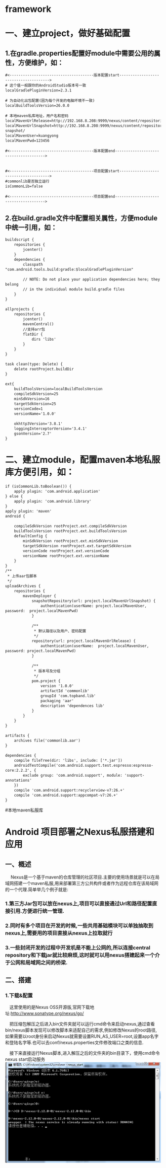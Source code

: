 # framework
# 一、建立project，做好基础配置

## 1.在gradle.properties配置好module中需要公用的属性，方便维护，如：

```
#<--------------------------------------版本配置start-------------------------------------->
# 这个值一般跟你的AndroidStudio版本号一致
localGradlePluginVersion=2.3.1

# 为自动化出包配置(因为每个开发的电脑坏境不一致)
localBuildToolsVersion=26.0.0

# 本地maven私库地址，用户名和密码
localMavenUrlRelease=http://192.168.8.208:9999/nexus/content/repositories/topbandlib/
localMavenUrlSnapshot=http://192.168.8.208:9999/nexus/content/repositories/topbandlib-snapshot/
localMavenUser=kuangyong
localMavenPwd=123456

#<--------------------------------------版本配置end-------------------------------------->


#<--------------------------------------项目配置start-------------------------------------->
#commonlib是否独立运行
isCommonLib=false

#<--------------------------------------项目配置end-------------------------------------->
```
## 2.在build.gradle文件中配置相关属性，方便module中统一引用，如：

```
buildscript {
    repositories {
        jcenter()
    }
    dependencies {
        classpath "com.android.tools.build:gradle:$localGradlePluginVersion"

        // NOTE: Do not place your application dependencies here; they belong
        // in the individual module build.gradle files
    }
}

allprojects {
    repositories {
        jcenter()
        mavenCentral()
        //支持arr包
        flatDir {
            dirs 'libs'
        }
    }
}

task clean(type: Delete) {
    delete rootProject.buildDir
}

ext{
    buildToolsVersion=localBuildToolsVersion
    compileSdkVersion=25
    minSdkVersion=16
    targetSdkVersion=25
    versionCode=1
    versionName='1.0.0'

    okhttp3Version='3.8.1'
    loggingInterceptorVersion='3.4.1'
    gsonVersion='2.7'
}

```

# 二、建立module，配置maven本地私服库方便引用，如：
```
if (isCommonLib.toBoolean()) {
    apply plugin: 'com.android.application'
} else {
    apply plugin: 'com.android.library'
}
apply plugin: 'maven'
android {

    compileSdkVersion rootProject.ext.compileSdkVersion
    buildToolsVersion rootProject.ext.buildToolsVersion
    defaultConfig {
        minSdkVersion rootProject.ext.minSdkVersion
        targetSdkVersion rootProject.ext.targetSdkVersion
        versionCode rootProject.ext.versionCode
        versionName rootProject.ext.versionName
    }
}
/**
 * 上传aar包脚本
 */
uploadArchives {
    repositories {
        mavenDeployer {
            snapshotRepository(url: project.localMavenUrlSnapshot) {
                authentication(userName: project.localMavenUser, password:  project.localMavenPwd)
            }

            /**
             * 默认路径以及用户、密码配置
             */
            repository(url: project.localMavenUrlRelease) {
                authentication(userName:  project.localMavenUser, password: project.localMavenPwd)
            }

            /**
             * 版本号及分组
             */
            pom.project {
                version '1.0.0'
                artifactId 'commonlib'
                groupId 'com.topband.lib'
                packaging 'aar'
                description 'dependences lib'
            }
        }
    }
}

artifacts {
    archives file('commonlib.aar')
}

dependencies {
    compile fileTree(dir: 'libs', include: ['*.jar'])
    androidTestCompile('com.android.support.test.espresso:espresso-core:2.2.2', {
        exclude group: 'com.android.support', module: 'support-annotations'
    })
    compile 'com.android.support:recyclerview-v7:26.+'
    compile 'com.android.support:appcompat-v7:26.+'
}

```

#本地maven私服库

# Android 项目部署之Nexus私服搭建和应用

## 一、概述
 &emsp;Nexus是一个基于maven的仓库管理的社区项目.主要的使用场景就是可以在局域网搭建一个maven私服,用来部署第三方公共构件或者作为远程仓库在该局域网的一个代理.简单举几个例子就是:
### 1.第三方Jar包可以放在nexus上,项目可以直接通过Url和路径配置直接引用.方便进行统一管理.
### 2.同时有多个项目在开发的时候,一些共用基础模块可以单独抽取到nexus上,需要用的项目直接从nexus上拉取就行
### 3.一些封闭开发的过程中开发机是不能上公网的,所以连接central repository和下载jar就比较麻烦,这时就可以用nexus搭建起来一个介于公网和局域网之间的桥梁.
## 二、搭建
### 1.下载&配置

&emsp;这里使用的是Nexus OSS开源版,官网下载地址:http://www.sonatype.org/nexus/go/ 

&emsp;把压缩包解压之后进入bin文件夹就可以运行cmd命令来启动nexus,通过查看bin/nexus脚本发现可以修改脚本来适配自己的需求,例如修改Nexus的root路径,如果需要以root身份来启动Nexus就需要设置RUN_AS_USER=root,设置app名字和登陆名字等.也可以去conf/nexus.properties文件修改端口之类的信息. 

&emsp;接下来直接运行Nexus脚本,进入解压之后的文件夹的bin目录下，使用cmd命令nexus start启动服务
![image](https://raw.githubusercontent.com/kuang438951276/framework/master/img/1.png)
